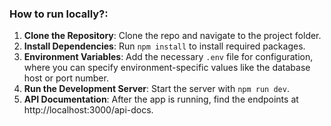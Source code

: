 ### How to run locally?:

1. **Clone the Repository**: Clone the repo and navigate to the project folder.
2. **Install Dependencies**: Run `npm install` to install required packages.
3. **Environment Variables**: Add the necessary `.env` file for configuration, where you can specify environment-specific values like the database host or port number.
4. **Run the Development Server**: Start the server with `npm run dev`.
5. **API Documentation**: After the app is running, find the endpoints at http://localhost:3000/api-docs.
